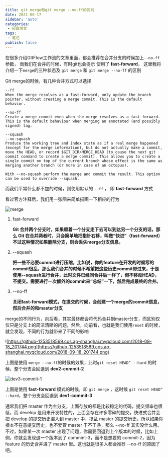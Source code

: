 ```yaml
--- 
title: git merge和git merge --no-ff的区别
date: 2021-06-17
sidebar: 'auto'
categories: 
 - 短篇博文
tags: 
 - 笔记
publish: false
---
```


在很多介绍GItFlow工作流的文章里面，都会推荐在合并分支的时候加上`--no-ff`参数， 而我们在合并的时候，有时git也会提示 使用了 **fast-forward**， 这里我将介绍一下`merge`的三种状态及 `git merge` 和 `git merge --no-ff` 的区别

<!--more-->

Git merge的时候，有几种合并方式可以选择

~~~
--ff
When the merge resolves as a fast-forward, only update the branch pointer, without creating a merge commit. This is the default behavior.

--no-ff
Create a merge commit even when the merge resolves as a fast-forward. This is the default behaviour when merging an annotated (and possibly signed) tag.

--squash
--no-squash
Produce the working tree and index state as if a real merge happened (except for the merge information), but do not actually make a commit, move the HEAD, or record $GIT_DIR/MERGE_HEAD (to cause the next git commit command to create a merge commit). This allows you to create a single commit on top of the current branch whose effect is the same as merging another branch (or more in case of an octopus).

With --no-squash perform the merge and commit the result. This option can be used to override --squash.
~~~

而我们平常什么都不加的时候，则使用默认的 `--ff` ， 即 **fast-forward** 方式

看过官方注释后，我们用一张图来简单描画一下相应的行为

![merge](https://github-1253518569.cos.ap-shanghai.myqcloud.com/2018-09-18_200521.png)

1. fast-forward

   **Git 合并两个分支时，如果顺着一个分支走下去可以到达另一个分支的话，那么 Git 在合并两者时，只会简单地把指针右移，叫做“快进”（fast-forward）不过这种情况如果删除分支，则会丢失merge分支信息。**

2. --squash

   **把一些不必要commit进行压缩，比如说，你的feature在开发的时候写的commit很乱，那么我们合并的时候不希望把这些历史commit带过来，于是使用--squash进行合并，此时文件已经同合并后一样了，但不移动HEAD，不提交。需要进行一次额外的commit来“总结”一下，然后完成最终的合并。**

3. --no-ff

   **关闭fast-forward模式，在提交的时候，会创建一个merge的commit信息，然后合并的和master分支**

merge的不同行为，向后看，其实最终都会将代码合并到master分支，而区别仅仅只是分支上的简洁清晰的问题，然后，向前看，也就是我们使用`reset` 的时候，就会发现，不同的行为就带来了不同的影响

![https://github-1253518569.cos.ap-shanghai.myqcloud.com/2018-09-18_201744.png](https://github-1253518569.cos.ap-shanghai.myqcloud.com/2018-09-18_201744.png)

上图是使用 `merge --no-ff`的时候的效果，此时`git reset HEAD^ --hard` 的时候，整个分支会回退到  **dev2-commit-2**

![ dev3-commit-1](https://github-1253518569.cos.ap-shanghai.myqcloud.com/2018-09-18_201755.png)

上图是使用 **fast-forward** 模式的时候，即 `git merge` ，这时候 `git reset HEAD^ --hard`，整个分支会回退到 **dev1-commit-3**

通常我们把 master 作为主分支，上面存放的都是比较稳定的代码，提交频率也很低，而 develop 是用来开发特性的，上面会存在许多零碎的提交，快进式合并会把 develop 的提交历史混入到 master 中，搅乱 master 的提交历史。所以如果你根本不在意提交历史，也不爱管 master 干不干净，那么 --no-ff 其实没什么用。不过，如果某一次 master 出现了问题，你需要回退到上个版本的时候，比如上例，你就会发现退一个版本到了 commint-3，而不是想要的 commit-2，因为 feature 的历史合并进了 master 里。这也就是很多人都会推荐 --no-ff 的原因了吧。